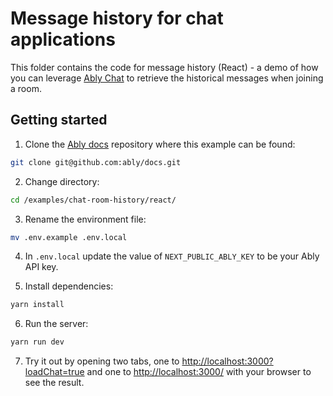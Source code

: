 # Message history for chat applications

This folder contains the code for message history (React) - a demo of how you can leverage [Ably Chat](https://ably.com/docs/products/chat?lang=react) to retrieve the historical messages when joining a room.

## Getting started

1. Clone the [Ably docs](https://github.com/ably/docs) repository where this example can be found:

```sh
git clone git@github.com:ably/docs.git
```

2. Change directory:

```sh
cd /examples/chat-room-history/react/
```

3. Rename the environment file:

```sh
mv .env.example .env.local
```

4. In `.env.local` update the value of `NEXT_PUBLIC_ABLY_KEY` to be your Ably API key.

5. Install dependencies:

```sh
yarn install
```

6. Run the server:

```sh
yarn run dev
```

7. Try it out by opening two tabs, one to [http://localhost:3000?loadChat=true](http://localhost:3000?loadChat=true) and one to [http://localhost:3000/](http://localhost:3000/) with your browser to see the result.
